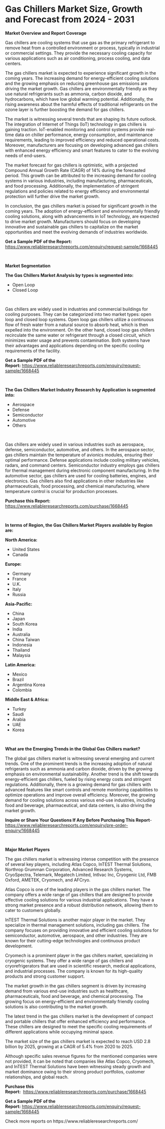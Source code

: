 <p><h1>Gas Chillers Market Size, Growth and Forecast from 2024 - 2031</h1></p><p><strong>Market Overview and Report Coverage</strong></p>
<p><p>Gas chillers are cooling systems that use gas as the primary refrigerant to remove heat from a controlled environment or process, typically in industrial or commercial settings. They provide the necessary cooling capacity for various applications such as air conditioning, process cooling, and data centers.</p><p>The gas chillers market is expected to experience significant growth in the coming years. The increasing demand for energy-efficient cooling solutions and the growing emphasis on reducing greenhouse gas emissions are driving the market growth. Gas chillers are environmentally friendly as they use natural refrigerants such as ammonia, carbon dioxide, and hydrocarbons, which have low global warming potential. Additionally, the rising awareness about the harmful effects of traditional refrigerants on the ozone layer is further boosting the demand for gas chillers.</p><p>The market is witnessing several trends that are shaping its future outlook. The integration of Internet of Things (IoT) technology in gas chillers is gaining traction. IoT-enabled monitoring and control systems provide real-time data on chiller performance, energy consumption, and maintenance requirements, leading to improved efficiency and reduced operational costs. Moreover, manufacturers are focusing on developing advanced gas chillers with enhanced energy efficiency and smart features to cater to the evolving needs of end-users.</p><p>The market forecast for gas chillers is optimistic, with a projected Compound Annual Growth Rate (CAGR) of 14% during the forecasted period. This growth can be attributed to the increasing demand for cooling systems in various industries, including manufacturing, pharmaceuticals, and food processing. Additionally, the implementation of stringent regulations and policies related to energy efficiency and environmental protection will further drive the market growth.</p><p>In conclusion, the gas chillers market is poised for significant growth in the coming years. The adoption of energy-efficient and environmentally friendly cooling solutions, along with advancements in IoT technology, are expected to drive market growth. Manufacturers should focus on developing innovative and sustainable gas chillers to capitalize on the market opportunities and meet the evolving demands of industries worldwide.</p></p>
<p><strong>Get a Sample PDF of the Report:</strong> <a href="https://www.reliableresearchreports.com/enquiry/request-sample/1668445">https://www.reliableresearchreports.com/enquiry/request-sample/1668445</a></p>
<p>&nbsp;</p>
<p><strong>Market Segmentation</strong></p>
<p><strong>The Gas Chillers Market Analysis by types is segmented into:</strong></p>
<p><ul><li>Open Loop</li><li>Closed Loop</li></ul></p>
<p>&nbsp;</p>
<p><p>Gas chillers are widely used in industries and commercial buildings for cooling purposes. They can be categorized into two market types: open loop and closed loop systems. Open loop gas chillers utilize a continuous flow of fresh water from a natural source to absorb heat, which is then expelled into the environment. On the other hand, closed loop gas chillers recirculate the same water or refrigerant through a closed circuit, which minimizes water usage and prevents contamination. Both systems have their advantages and applications depending on the specific cooling requirements of the facility.</p></p>
<p><strong>Get a Sample PDF of the Report:</strong>&nbsp;<a href="https://www.reliableresearchreports.com/enquiry/request-sample/1668445">https://www.reliableresearchreports.com/enquiry/request-sample/1668445</a></p>
<p>&nbsp;</p>
<p><strong>The Gas Chillers Market Industry Research by Application is segmented into:</strong></p>
<p><ul><li>Aerospace</li><li>Defense</li><li>Semiconductor</li><li>Automotive</li><li>Others</li></ul></p>
<p>&nbsp;</p>
<p><p>Gas chillers are widely used in various industries such as aerospace, defense, semiconductor, automotive, and others. In the aerospace sector, gas chillers maintain the temperature of avionics modules, ensuring their optimal performance. Defense applications include cooling military vehicles, radars, and command centers. Semiconductor industry employs gas chillers for thermal management during electronic component manufacturing. In the automotive sector, gas chillers are used for cooling batteries, engines, and electronics. Gas chillers also find applications in other industries like pharmaceuticals, food processing, and chemical manufacturing, where temperature control is crucial for production processes.</p></p>
<p><strong>Purchase this Report:</strong>&nbsp; <a href="https://www.reliableresearchreports.com/purchase/1668445">https://www.reliableresearchreports.com/purchase/1668445</a></p>
<p>&nbsp;</p>
<p><strong>In terms of Region, the Gas Chillers Market Players available by Region are:</strong></p>
<p>
    <p> <strong> North America: </strong>
        <ul>
            <li>United States</li>
            <li>Canada</li>
        </ul>
        </p> 
    <p> <strong> Europe: </strong>
        <ul>
            <li>Germany</li>
            <li>France</li>
            <li>U.K.</li>
            <li>Italy</li>
            <li>Russia</li>
        </ul>
        </p> 
    <p> <strong> Asia-Pacific: </strong>
        <ul>
            <li>China</li>
            <li>Japan</li>
            <li>South Korea</li>
            <li>India</li>
            <li>Australia</li>
            <li>China Taiwan</li>
            <li>Indonesia</li>
            <li>Thailand</li>
            <li>Malaysia</li>
        </ul>
        </p> 
    <p> <strong> Latin America: </strong>
        <ul>
            <li>Mexico</li>
            <li>Brazil</li>
            <li>Argentina Korea</li>
            <li>Colombia</li>
        </ul>
        </p> 
    <p> <strong> Middle East & Africa: </strong>
        <ul>
            <li>Turkey</li>
            <li>Saudi</li>
            <li>Arabia</li>
            <li>UAE</li>
            <li>Korea</li>
        </ul>
    </p>
    </p>
<p>&nbsp;</p>
<p><strong>What are the Emerging Trends in the Global Gas Chillers market?</strong></p>
<p><p>The global gas chillers market is witnessing several emerging and current trends. One of the prominent trends is the increasing adoption of natural refrigerants such as ammonia and carbon dioxide, driven by the growing emphasis on environmental sustainability. Another trend is the shift towards energy-efficient gas chillers, fueled by rising energy costs and stringent regulations. Additionally, there is a growing demand for gas chillers with advanced features like smart controls and remote monitoring capabilities to optimize operations and improve overall efficiency. Moreover, the growing demand for cooling solutions across various end-use industries, including food and beverage, pharmaceutical, and data centers, is also driving the market growth.</p></p>
<p><strong>Inquire or Share Your Questions If Any Before Purchasing This Report</strong>- <a href="https://www.reliableresearchreports.com/enquiry/pre-order-enquiry/1668445">https://www.reliableresearchreports.com/enquiry/pre-order-enquiry/1668445</a></p>
<p>&nbsp;</p>
<p><strong>Major Market Players</strong></p>
<p><p>The gas chillers market is witnessing intense competition with the presence of several key players, including Atlas Copco, InTEST Thermal Solutions, Northrop Grumman Corporation, Advanced Research Systems, CryoSpectra, Telemark, Megatech Limited, Intlvac Inc, Cryogenic Ltd, FMB Oxford, AMETEK, Cryomech, and AFCryo. </p><p>Atlas Copco is one of the leading players in the gas chillers market. The company offers a wide range of gas chillers that are designed to provide effective cooling solutions for various industrial applications. They have a strong market presence and a robust distribution network, allowing them to cater to customers globally. </p><p>InTEST Thermal Solutions is another major player in the market. They specialize in thermal management solutions, including gas chillers. The company focuses on providing innovative and efficient cooling solutions for semiconductor, automotive, aerospace, and other industries. They are known for their cutting-edge technologies and continuous product development.</p><p>Cryomech is a prominent player in the gas chillers market, specializing in cryogenic systems. They offer a wide range of gas chillers and cryorefrigerators that are used in scientific research, medical applications, and industrial processes. The company is known for its high-quality products and strong customer support.</p><p>The market growth in the gas chillers segment is driven by increasing demand from various end-use industries such as healthcare, pharmaceuticals, food and beverage, and chemical processing. The growing focus on energy-efficient and environmentally friendly cooling solutions is also contributing to the market growth.</p><p>The latest trend in the gas chillers market is the development of compact and portable chillers that offer enhanced efficiency and performance. These chillers are designed to meet the specific cooling requirements of different applications while occupying minimal space.</p><p>The market size of the gas chillers market is expected to reach USD 2.8 billion by 2025, growing at a CAGR of 5.4% from 2020 to 2025. </p><p>Although specific sales revenue figures for the mentioned companies were not provided, it can be noted that companies like Atlas Copco, Cryomech, and InTEST Thermal Solutions have been witnessing steady growth and market dominance owing to their strong product portfolios, customer relationships, and global reach.</p></p>
<p><strong>Purchase this Report:</strong>&nbsp;&nbsp;<a href="https://www.reliableresearchreports.com/purchase/1668445">https://www.reliableresearchreports.com/purchase/1668445</a></p>
<p></p>
<p><strong>Get a Sample PDF of the Report:</strong>&nbsp;<a href="https://www.reliableresearchreports.com/enquiry/request-sample/1668445">https://www.reliableresearchreports.com/enquiry/request-sample/1668445</a></p>
<p>Check more reports on https://www.reliableresearchreports.com/</p>